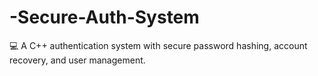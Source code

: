 # -Secure-Auth-System
💻 A C++ authentication system with secure password hashing, account recovery, and user management.
